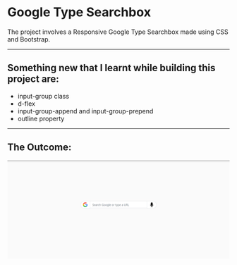 # Google Type Searchbox
 The project involves a Responsive Google Type Searchbox made using CSS and Bootstrap.

---
## Something new that I learnt while building this project are:
- input-group class
- d-flex
- input-group-append and input-group-prepend 
- outline property


---
## The Outcome:
![Google Type Searchbox](ss4.png)
